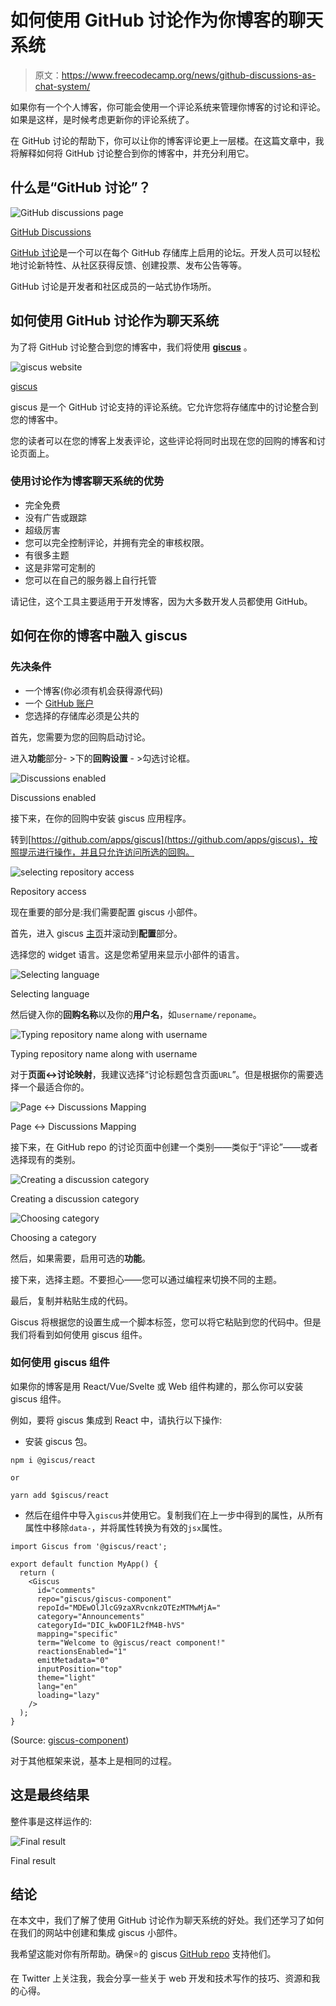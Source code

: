 # 如何使用 GitHub 讨论作为你博客的聊天系统

> 原文：<https://www.freecodecamp.org/news/github-discussions-as-chat-system/>

如果你有一个个人博客，你可能会使用一个评论系统来管理你博客的讨论和评论。如果是这样，是时候考虑更新你的评论系统了。

在 GitHub 讨论的帮助下，你可以让你的博客评论更上一层楼。在这篇文章中，我将解释如何将 GitHub 讨论整合到你的博客中，并充分利用它。

## 什么是“GitHub 讨论”？

![GitHub discussions page](img/a780298104b6a058881c663bbe2a41b9.png)

[GitHub Discussions](https://github.com/facebook/create-react-app/discussions)

[GitHub 讨论](https://docs.github.com/en/discussions)是一个可以在每个 GitHub 存储库上启用的论坛。开发人员可以轻松地讨论新特性、从社区获得反馈、创建投票、发布公告等等。

GitHub 讨论是开发者和社区成员的一站式协作场所。

## 如何使用 GitHub 讨论作为聊天系统

为了将 GitHub 讨论整合到您的博客中，我们将使用 **[giscus](https://giscus.app/)** 。

![giscus website](img/a0cd89248d9bd790d53fd84d751582f8.png)

[giscus](https://giscus.app/)

giscus 是一个 GitHub 讨论支持的评论系统。它允许您将存储库中的讨论整合到您的博客中。

您的读者可以在您的博客上发表评论，这些评论将同时出现在您的回购的博客和讨论页面上。

### 使用讨论作为博客聊天系统的优势

*   完全免费
*   没有广告或跟踪
*   超级厉害
*   您可以完全控制评论，并拥有完全的审核权限。
*   有很多主题
*   这是非常可定制的
*   您可以在自己的服务器上自行托管

请记住，这个工具主要适用于开发博客，因为大多数开发人员都使用 GitHub。

## 如何在你的博客中融入 giscus

### 先决条件

*   一个博客(你必须有机会获得源代码)
*   一个 [GitHub 账户](https://github.com/)
*   您选择的存储库必须是公共的

首先，您需要为您的回购启动讨论。

进入**功能**部分- >下的**回购设置** - >勾选讨论框。

![Discussions enabled](img/570f2415bd9fdddbe92d4455bae6ed38.png)

Discussions enabled

接下来，在你的回购中安装 giscus 应用程序。

转到[https://github.com/apps/giscus](https://github.com/apps/giscus)，按照提示进行操作，并且只允许访问所选的回购。

![selecting repository access](img/106f78f5e59d766f503f821ecd2b7760.png)

Repository access

现在重要的部分是:我们需要配置 giscus 小部件。

首先，进入 giscus [主页](https://giscus.app/)并滚动到**配置**部分。

选择您的 widget 语言。这是您希望用来显示小部件的语言。

![Selecting language](img/b9991d7a3d0a9fdb122cc73d47f4a5b7.png)

Selecting language

然后键入你的**回购名称**以及你的**用户名**，如`username/reponame`。

![Typing repository name along with username](img/8c536ca4a688ed078296226ced666e90.png)

Typing repository name along with username

对于**页面↔️讨论映射**，我建议选择“讨论标题包含页面`URL`”。但是根据你的需要选择一个最适合你的。

![Page ↔️ Discussions Mapping](img/38d4da11c16c6a1d02e18a023d373b1a.png)

Page ↔️ Discussions Mapping

接下来，在 GitHub repo 的讨论页面中创建一个类别——类似于“评论”——或者选择现有的类别。

![Creating a discussion category](img/1084346d900a1a3446bedbde2788c15f.png)

Creating a discussion category

![Choosing category](img/0fd53815cd046f37097a9512584d1116.png)

Choosing a category

然后，如果需要，启用可选的**功能**。

接下来，选择主题。不要担心——您可以通过编程来切换不同的主题。

最后，复制并粘贴生成的代码。

Giscus 将根据您的设置生成一个脚本标签，您可以将它粘贴到您的代码中。但是我们将看到如何使用 giscus 组件。

### 如何使用 giscus 组件

如果你的博客是用 React/Vue/Svelte 或 Web 组件构建的，那么你可以安装 giscus 组件。

例如，要将 giscus 集成到 React 中，请执行以下操作:

*   安装 giscus 包。

```
npm i @giscus/react

or

yarn add $giscus/react
```

*   然后在组件中导入`giscus`并使用它。复制我们在上一步中得到的属性，从所有属性中移除`data-`，并将属性转换为有效的`jsx`属性。

```
import Giscus from '@giscus/react';

export default function MyApp() {
  return (
    <Giscus
      id="comments"
      repo="giscus/giscus-component"
      repoId="MDEwOlJlcG9zaXRvcnkzOTEzMTMwMjA="
      category="Announcements"
      categoryId="DIC_kwDOF1L2fM4B-hVS"
      mapping="specific"
      term="Welcome to @giscus/react component!"
      reactionsEnabled="1"
      emitMetadata="0"
      inputPosition="top"
      theme="light"
      lang="en"
      loading="lazy"
    />
  );
}
```

(Source: [giscus-component](https://github.com/giscus/giscus-component))

对于其他框架来说，基本上是相同的过程。

## 这是最终结果

整件事是这样运作的:

![Final result](img/2120f07467ce0eb992b5c1b3d46ea07a.png)

Final result

## 结论

在本文中，我们了解了使用 GitHub 讨论作为聊天系统的好处。我们还学习了如何在我们的网站中创建和集成 giscus 小部件。

我希望这能对你有所帮助。确保⭐的 giscus [GitHub repo](https://github.com/giscus) 支持他们。

在 Twitter 上关注我，我会分享一些关于 web 开发和技术写作的技巧、资源和我的心得。